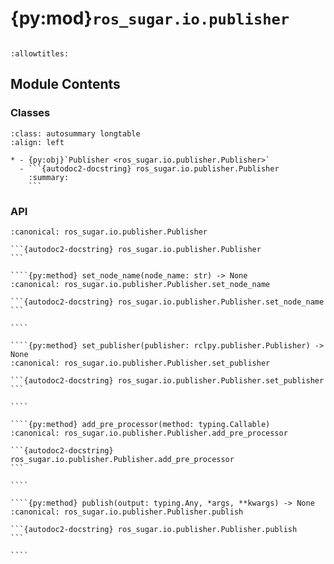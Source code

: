 # {py:mod}`ros_sugar.io.publisher`

```{py:module} ros_sugar.io.publisher
```

```{autodoc2-docstring} ros_sugar.io.publisher
:allowtitles:
```

## Module Contents

### Classes

````{list-table}
:class: autosummary longtable
:align: left

* - {py:obj}`Publisher <ros_sugar.io.publisher.Publisher>`
  - ```{autodoc2-docstring} ros_sugar.io.publisher.Publisher
    :summary:
    ```
````

### API

`````{py:class} Publisher(output_topic, node_name: typing.Optional[str] = None)
:canonical: ros_sugar.io.publisher.Publisher

```{autodoc2-docstring} ros_sugar.io.publisher.Publisher
```

````{py:method} set_node_name(node_name: str) -> None
:canonical: ros_sugar.io.publisher.Publisher.set_node_name

```{autodoc2-docstring} ros_sugar.io.publisher.Publisher.set_node_name
```

````

````{py:method} set_publisher(publisher: rclpy.publisher.Publisher) -> None
:canonical: ros_sugar.io.publisher.Publisher.set_publisher

```{autodoc2-docstring} ros_sugar.io.publisher.Publisher.set_publisher
```

````

````{py:method} add_pre_processor(method: typing.Callable)
:canonical: ros_sugar.io.publisher.Publisher.add_pre_processor

```{autodoc2-docstring} ros_sugar.io.publisher.Publisher.add_pre_processor
```

````

````{py:method} publish(output: typing.Any, *args, **kwargs) -> None
:canonical: ros_sugar.io.publisher.Publisher.publish

```{autodoc2-docstring} ros_sugar.io.publisher.Publisher.publish
```

````

`````
